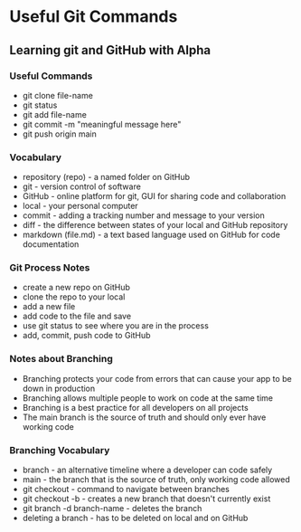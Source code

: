 # Useful Git Commands

## Learning git and GitHub with Alpha

### Useful Commands

- git clone file-name
- git status
- git add file-name
- git commit -m "meaningful message here"
- git push origin main

### Vocabulary

- repository (repo) - a named folder on GitHub
- git - version control of software
- GitHub - online platform for git, GUI for sharing code and collaboration
- local - your personal computer
- commit - adding a tracking number and message to your version
- diff - the difference between states of your local and GitHub repository
- markdown (file.md) - a text based language used on GitHub for code documentation

### Git Process Notes
- create a new repo on GitHub
- clone the repo to your local
- add a new file
- add code to the file and save
- use git status to see where you are in the process
- add, commit, push code to GitHub

### Notes about Branching
- Branching protects your code from errors that can cause your app to be down in production
- Branching allows multiple people to work on code at the same time
- Branching is a best practice for all developers on all projects
- The main branch is the source of truth and should only ever have working code

### Branching Vocabulary
- branch - an alternative timeline where a developer can code safely
- main - the branch that is the source of truth, only working code allowed
- git checkout - command to navigate between branches
- git checkout -b - creates a new branch that doesn't currently exist
- git branch -d branch-name - deletes the branch
- deleting a branch - has to be deleted on local and on GitHub